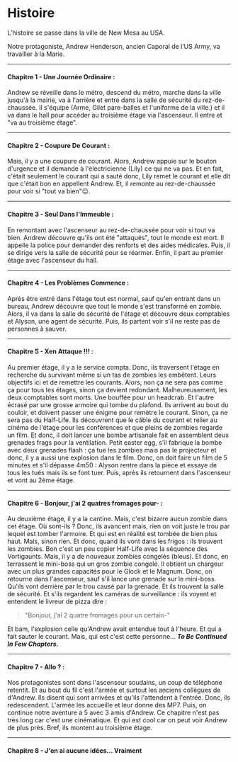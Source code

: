 ﻿# Histoire

L’histoire se passe dans la ville de New Mesa au USA. 

Notre protagoniste, Andrew Henderson, ancien Caporal de l’US Army, va travailler à la Marie.

***

#### Chapitre 1 - Une Journée Ordinaire : 
Andrew se réveille dans le métro, descend du métro, marche dans la ville jusqu'à la mairie, va à l'arrière et entre dans la salle de sécurité du rez-de-chaussée.
Il s'équipe (Arme, Gilet pare-balles et l'uniforme de la ville.) et il va dans le hall pour accéder au troisième étage via l'ascenseur.
Il entre et "va au troisième étage".

***

#### Chapitre 2 - Coupure De Courant :
Mais, il y a une coupure de courant.
Alors, Andrew appuie sur le bouton d'urgence et il demande à l'électricienne (Lily) ce qui ne va pas.
Et en fait, c'était seulement le courant qui a sauté donc, Lily remet le courant et elle dit que c'était bon en appellent Andrew.
Et, il remonte au rez-de-chaussée pour voir si "tout va bien"😉.

***

#### Chapitre 3 - Seul Dans l'Immeuble :
En remontant avec l'ascenseur au rez-de-chaussée pour voir si tout va bien.
Andrew découvre qu'ils ont été "attaqués", tout le monde est mort.
Il appelle la police pour demander des renforts et des aides médicales.
Puis, il se dirige vers la salle de sécurité pour se réarmer.
Enfin, il part au premier étage avec l'ascenseur du hall.

***

#### Chapitre 4 - Les Problèmes Commence :
Après être entré dans l'étage tout est normal, sauf qu'en entrant dans un bureau, Andrew découvre que tout le monde s'est transformé en zombie.
Alors, il va dans la salle de sécurité de l'étage et découvre deux comptables et Alyson, une agent de sécurité.
Puis, ils partent voir s'il ne reste pas de personnes à sauver.

***

#### Chapitre 5 - Xen Attaque !!! :
Au premier étage, il y a le service compta.
Donc, ils traversent l'étage en recherche du survivant même si un tas de zombies les embêtent.
Leurs objectifs ici et de remettre les courants.
Alors, non ça ne sera pas comme ça pour tous les étages, sinon ça devient redondant.
Malheureusement, les deux comptables sont morts.
Une bouffée pour un headcrab.
Et l'autre écrasé par une grosse armoire qui tombe du plafond.
Ils arrivent au bout du couloir, et doivent passer une énigme pour remètre le courant.
Sinon, ça ne sera pas du Half-Life.
Ils découvrent que le câble du courant et relier au cinéma de l'étage pour les conférences et que pleins de zombies regarde un film.
Et donc, il doit lancer une bombe artisanale fait en assemblent deux grenades frags pour la ventilation.
Petit easter egg, s'il fabrique la bombe avec deux grenades flash :
ça tue les zombies mais pas le projecteur et donc, il y a aussi une explosion dans le film.
Donc, on doit faire un film de 5 minutes et s'il dépasse 4m50 :
Alyson rentre dans la pièce et essaye de tous les tués mais ils se font tuer.
Puis, après ils retournent dans l'ascenseur et vont au 2ème étage.

***

#### Chapitre 6 - Bonjour, j'ai 2 quatres fromages pour- :
Au deuxième étage, il y a la cantine.
Mais, c'est bizarre aucun zombie dans cet étage.
Où sont-ils ?
Donc, ils avancent mais, rien on voit juste le trou par lequel est tomber l'armoire.
Et qui est en réalité est tombée de bien plus haut.
Mais, sinon rien.
Et donc, quand ils vont dans les frigos :
ils trouvent les zombies.
Bon c'est un peu copier Half-Life avec la séquence des Vortigaunts.
Mais, il y a de nouveaux zombies congelés (bleus).
Et donc, en terrassent le mini-boss qui un gros zombie congelé.
Il obtient un chargeur avec un plus grandes capacités pour le Glock et le Magnum.
Donc, on retourne dans l'ascenseur, sauf s'il lance une grenade sur le mini-boss.
Qu'ils vont derrière par le trou causé par la grenade.
Et ils trouvent la salle de sécurité.
Et s'ils regardent les caméras de surveillance :
ils voyent et entendent le livreur de pizza dire :

> "Bonjour, j'ai 2 quatre fromages pour un certain-"

Et bam, l'explosion celle qu'Andrew avait entendue tout à l'heure.
Et qui a fait sauter le courant.
Mais, qui est c'est cette personne...
***To Be Continued In Few Chapters.***

***

#### Chapitre 7 - Allo ? :
Nos protagonistes sont dans l'ascenseur soudains, un coup de téléphone retentit.
Et au bout du fil c'est l'armée et surtout les anciens collègues de d'Andrew.
Ils disent qui sont arrivées et qu'ils l'attendent à l'entrée.
Donc, ils redescendent. L'armée les accueille et leur donne des MP7.
Puis, on continue notre aventure à 5 avec 3 amis d'Andrew.
Ce chapitre n'est pas très long car c'est une cinématique.
Et qui est cool car on peut voir Andrew de plus près.
Bref, ils montent au troisième étage.

***

#### Chapitre 8 - J'en ai aucune idées... Vraiment
